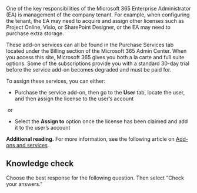 One of the key responsibilities of the Microsoft 365 Enterprise Administrator (EA) is management of the company tenant. For example, when configuring the tenant, the EA may need to acquire and assign other licenses such as Project Online, Visio, or SharePoint Designer, or the EA may need to purchase extra storage.

These add-on services can all be found in the Purchase Services tab located under the Billing section of the Microsoft 365 Admin Center. When you access this site, Microsoft 365 gives you both a la carte and full suite options. Some of the subscriptions provide you with a standard 30-day trial before the service add-on becomes degraded and must be paid for.

To assign these services, you can either:

 *  Purchase the service add-on, then go to the **User** tab, locate the user, and then assign the license to the user’s account

‎ or

 *  Select the **Assign to** option once the license has been claimed and add it to the user’s account

**Additional reading.** For more information, see the following article on [Add-ons and services](https://docs.microsoft.com/dynamics365/customer-engagement/admin/add-office-365-online-services?azure-portal=true).

## Knowledge check

Choose the best response for the following question. Then select “Check your answers.”